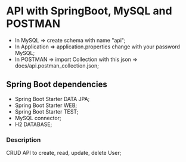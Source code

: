 # API with SpringBoot, MySQL and POSTMAN

- In MySQL => create schema with name "api";
- In Application => application.properties change with your password MySQL;
- In POSTMAN => import Collection with this json => docs/api.postman_collection.json;

## Spring Boot dependencies
- Spring Boot Starter DATA JPA;
- Spring Boot Starter WEB;
- Spring Boot Starter TEST;
- MySQL connector;
- H2 DATABASE;

### Description
 CRUD API to create, read, update, delete User;